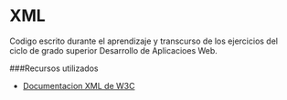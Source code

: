 # XML

Codigo escrito durante el aprendizaje y transcurso de los ejercicios del ciclo de grado superior Desarrollo de Aplicacioes Web.


###Recursos utilizados
* [Documentacion XML de W3C](http://www.w3c.es/Traducciones/es/TR/2001/REC-xmlschema-0-20010502/)